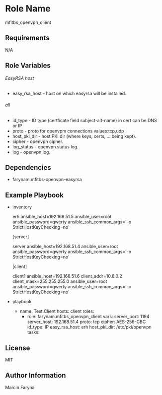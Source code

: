 Role Name
=========

mfitbs_openvpn_client

Requirements
------------

N/A

Role Variables
--------------

###### EasyRSA host
* easy_rsa_host - host on which easyrsa will be installed.

###### all
* id_type - ID type (certficate field subject-alt-name) in cert can be DNS or IP
* proto - proto for openvpm connections values:tcp,udp 
* host_pki_dir - host PKI dir (where keys, certs, ... being kept). 
* cipher - openvpn cipher.
* log_status - openvpn status log.
* log - openvpn log. 

Dependencies
------------

* farynam.mfitbs-openvpn-easyrsa

Example Playbook
----------------

* inventory


    erh ansible_host=192.168.51.5 ansible_user=root ansible_password=qwerty ansible_ssh_common_args='-o StrictHostKeyChecking=no'

    [server]
    
    server ansible_host=192.168.51.4 ansible_user=root ansible_password=qwerty ansible_ssh_common_args='-o StrictHostKeyChecking=no'

    [client]
    
    client1 ansible_host=192.168.51.6 client_addr=10.8.0.2 client_mask=255.255.255.0 ansible_user=root ansible_password=qwerty ansible_ssh_common_args='-o StrictHostKeyChecking=no'


* playbook


    - name: Test Client
      hosts: client
      roles:
        - role: farynam.mfitbs_openvpn_client
          vars:
            server_port: 1194
            server_host: 192.168.51.4
            proto: tcp
            cipher: AES-256-CBC
            id_type: IP
            easy_rsa_host: erh
            host_pki_dir: /etc/pki/openvpn
      tasks:



License
-------

MIT

Author Information
------------------

Marcin Faryna
